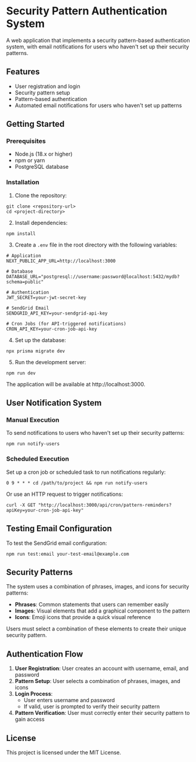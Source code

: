 # Security Pattern Authentication System

A web application that implements a security pattern-based authentication system, with email notifications for users who haven't set up their security patterns.

## Features

- User registration and login
- Security pattern setup
- Pattern-based authentication
- Automated email notifications for users who haven't set up patterns

## Getting Started

### Prerequisites

- Node.js (18.x or higher)
- npm or yarn
- PostgreSQL database

### Installation

1. Clone the repository:
```
git clone <repository-url>
cd <project-directory>
```

2. Install dependencies:
```
npm install
```

3. Create a `.env` file in the root directory with the following variables:
```
# Application
NEXT_PUBLIC_APP_URL=http://localhost:3000

# Database
DATABASE_URL="postgresql://username:password@localhost:5432/mydb?schema=public"

# Authentication
JWT_SECRET=your-jwt-secret-key

# SendGrid Email
SENDGRID_API_KEY=your-sendgrid-api-key

# Cron Jobs (for API-triggered notifications)
CRON_API_KEY=your-cron-job-api-key
```

4. Set up the database:
```
npx prisma migrate dev
```

5. Run the development server:
```
npm run dev
```

The application will be available at http://localhost:3000.

## User Notification System

### Manual Execution

To send notifications to users who haven't set up their security patterns:

```
npm run notify-users
```

### Scheduled Execution

Set up a cron job or scheduled task to run notifications regularly:

```
0 9 * * * cd /path/to/project && npm run notify-users
```

Or use an HTTP request to trigger notifications:

```
curl -X GET "http://localhost:3000/api/cron/pattern-reminders?apiKey=your-cron-job-api-key"
```

## Testing Email Configuration

To test the SendGrid email configuration:

```
npm run test:email your-test-email@example.com
```

## Security Patterns

The system uses a combination of phrases, images, and icons for security patterns:

- **Phrases**: Common statements that users can remember easily
- **Images**: Visual elements that add a graphical component to the pattern
- **Icons**: Emoji icons that provide a quick visual reference

Users must select a combination of these elements to create their unique security pattern.

## Authentication Flow

1. **User Registration**: User creates an account with username, email, and password
2. **Pattern Setup**: User selects a combination of phrases, images, and icons
3. **Login Process**: 
   - User enters username and password
   - If valid, user is prompted to verify their security pattern
4. **Pattern Verification**: User must correctly enter their security pattern to gain access

## License

This project is licensed under the MIT License.